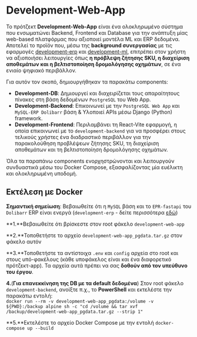 # Development-Web-App

Το πρότζεκτ **Development-Web-App** είναι ένα ολοκληρωμένο σύστημα που ενσωματώνει Backend, Frontend και Database για την ανάπτυξη μίας web-based πλατφόρμας που αξιοποιεί μοντέλα ML και ERP δεδομένα. Αποτελεί το προϊόν που, μέσω της **background συνεργασίας** με τις εφαρμογές [development-erp](https://bitbucket.org/dotsoft-sa/development-backend-2/src/main/development-erp/) και [development-ml](https://bitbucket.org/dotsoft-sa/development-backend-2/src/main/development-ml/), επιτρέπει στον χρήστη να αξιοποιήσει λειτουργίες όπως **η πρόβλεψη ζήτησης SKU, η διαχείριση αποθεμάτων και η βελτιστοποίηση δρομολόγησης οχημάτων**, σε ένα ενιαίο ψηφιακό περιβάλλον.


Για αυτόν τον σκοπό, δημιουργήθηκαν τα παρακάτω components:

- **Development-DB**: Δημιουργεί και διαχειρίζεται τους απαραίτητους πίνακες στη βάση δεδομένων `PostgreSQL` του Web App.
- **Development-Backend**: Επικοινωνεί με την `PostgreSQL Web App` και `MySQL-ERP Dolibarr` βάση & Υλοποιεί APIs μέσω Django (Python) framework.
- **Development-Frontend**: Περιλαμβάνει τη React-Vite εφαρμογή, η οποία επικοινωνεί με το `development-backend` για να προσφέρει στους τελικούς χρήστες ένα διαδραστικό περιβάλλον για την παρακολούθηση προβλέψεων ζήτησης SKU, τη διαχείριση αποθεμάτων και τη βελτιστοποίηση δρομολόγησης οχημάτων.

Όλα τα παραπάνω components ενορχηστρώνονται και λειτουργούν συνδυαστικά μέσω του Docker Compose, εξασφαλίζοντας μία ευέλικτη και ολοκληρωμένη υποδομή.

## Εκτέλεση με Docker

**Σημαντική σημείωση**: Βεβαιωθείτε ότι η `MySQL` βάση και το `EPR-fastapi` του `Dolibarr` ERP είναι ενεργά (`development-erp` - δείτε περισσότερα [εδώ](https://bitbucket.org/dotsoft-sa/development-backend-2/src/69a1f5f995fd/development-erp/?at=main))

**1.**Βεβαιωθείτε ότι βρίσκεστε στον root φάκελο `development-web-app`

**2.**Τοποθετήστε το αρχείο `development-web-app_pgdata.tar.gz` στον φάκελο αυτόν <br>

**3.**Τοποθετήστε τα αντίστοιχα `.env` και `config` αρχεία στο root και στους υπό-φακέλους (κάθε υποφάκελος είναι και ένα διαφορετικό πρότζεκτ-app). Τα αρχεία αυτά πρέπει να σας **δοθούν από τον υπεύθυνο του έργου**.

**4.**(**Για επανεκκίνηση της DB με τα default δεδομένα**) Στον root φάκελο `development-backend`, ανοίξτε π.χ., το **PowerShell** και εκτελέστε την παρακάτω εντολή: <br>
`docker run --rm -v development-web-app_pgdata:/volume -v ${PWD}:/backup alpine sh -c "cd /volume && tar xvf /backup/development-web-app_pgdata.tar.gz --strip 1"`

**5.**Εκτελέστε το αρχείο Docker Compose με την εντολή `docker-compose up --build`
